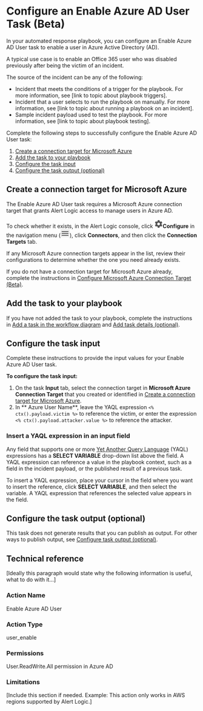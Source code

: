# Configure an Enable Azure AD User  Task (Beta)

In your automated response playbook, you can configure an Enable Azure AD User task to enable a  user in Azure Active Directory (AD).

A typical use case is to enable an Office 365 user who was disabled previously after being the victim of an incident.

The source of the incident  can be any of the following:

* Incident that meets the conditions of a trigger for the playbook. For more information, see [link to topic about playbook triggers].
* Incident that a user selects to run the playbook on manually. For more information, see [link to topic about running a playbook on an incident].
* Sample incident payload used to test the playbook. For more information, see [link to topic about playbook testing].

Complete the following steps to successfully configure the Enable Azure AD User task:

1. [Create a connection target for Microsoft Azure](#CreateaconnectiontargetforMicrosoftAzure)
2. [Add the task to your playbook](#Addthetasktoyourplaybook)
3. [Configure the task input](#Configurethetaskinput)
4. [Configure the task output (optional)](#Configurethetaskoutputoptional)

## Create a connection target for Microsoft Azure

The Enable Azure AD User  task requires a Microsoft Azure  connection target  that grants Alert Logic access to manage users in Azure AD.

To check whether it exists,  in the Alert Logic console, click ![](../../../Resources/Images/dashboard/configure-icon.png)**Configure** in the navigation menu (![](../../../Resources/Images/dashboard/menu-icon.png)),  click **Connectors**, and then click the **Connection Targets** tab.

If any Microsoft Azure connection targets appear in the list, review their configurations to determine whether the one you need already exists.

If you do not have a connection target for Microsoft Azure already, complete the instructions in [Configure Microsoft Azure Connection Target (Beta)](../../../configure/connectors-beta/connection-targets/azure.md).

## Add the task to your playbook

If you have not added the  task to your playbook, complete the instructions in [Add a task in the workflow diagram](../add-task.md#Addataskintheworkflowdiagram) and [Add task details (optional)](../add-task.md#Addtaskdetailsoptional).

## Configure the task input

Complete these instructions to provide the input values for your  Enable Azure AD User task.

**To configure the task input:**

1. On the task **Input** tab, select the connection target in **Microsoft Azure Connection Target** that you created or identified in [Create a connection target for Microsoft Azure](#CreateaconnectiontargetforMicrosoftAzure).
2. In ** Azure User Name**, leave the YAQL expression `<% ctx().payload.victim %>` to reference the victim, or enter the expression `<% ctx().payload.attacker.value %>` to reference the attacker.

### Insert a YAQL expression in an input field

Any field that supports one or more [Yet Another Query Language](https://yaql.readthedocs.io/en/latest/) (YAQL) expressions has a **SELECT VARIABLE** drop-down list above the field. A YAQL expression can  reference a value in the playbook context, such as a field in the incident payload, or the published result of a previous task.

To insert a YAQL expression, place your cursor in the field where you want to insert the reference, click **SELECT VARIABLE**, and then select the variable. A YAQL expression that references the selected value appears in the field.

## Configure the task output (optional)

This task does not generate results that you can publish as output. For other ways to publish output, see [Configure task output (optional)](../add-task.md#Configuretaskoutputoptional).

## Technical reference

[Ideally this paragraph would state why the following information is useful, what to do with it...]

### Action Name

Enable Azure AD User

### Action Type

user_enable

### Permissions

User.ReadWrite.All permission in Azure AD

### Limitations

[Include this section if needed. Example: This action only works in AWS regions supported by Alert Logic.]
